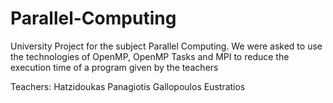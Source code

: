 # Parallel-Computing

University Project for the subject Parallel Computing. We were asked to use the technologies of OpenMP, OpenMP Tasks and MPI to reduce 
the execution time of a program given by the teachers 

Teachers: Hatzidoukas Panagiotis
          Gallopoulos Eustratios
